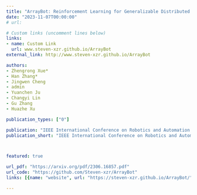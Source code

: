 ```yaml
---
title: "ArrayBot: Reinforcement Learning for Generalizable Distributed Manipulation through Touch"
date: "2023-11-07T00:00:00"
# url: 

# Custom links (uncomment lines below)
links:
- name: Custom Link
  url: www.steven-xzr.github.io/ArrayBot
external_link: http://www.steven-xzr.github.io/ArrayBot

authors:
- Zhengrong Xue*
- Han Zhang*
- Jingwen Cheng
- admin
- Yuanchen Ju
- Changyi Lin
- Gu Zhang
- Huazhe Xu

publication_types: ["0"]

publication: "IEEE International Conference on Robotics and Automation (ICRA), 2024"
publication_short: "IEEE International Conference on Robotics and Automation (ICRA), 2024"



featured: true

url_pdf: "https://arxiv.org/pdf/2306.16857.pdf"
url_code: "https://github.com/Steven-xzr/ArrayBot"
links: [{name: "website", url: "https://steven-xzr.github.io/ArrayBot/"}]

---
```

